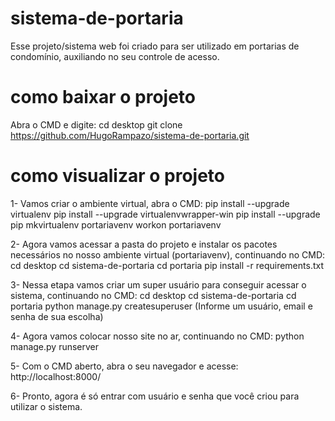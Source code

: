 # sistema-de-portaria
Esse projeto/sistema web foi criado para ser utilizado em portarias de condomínio, auxiliando no seu controle de acesso.

# como baixar o projeto
Abra o CMD e digite:
cd desktop
git clone https://github.com/HugoRampazo/sistema-de-portaria.git

# como visualizar o projeto
1- Vamos criar o ambiente virtual, abra o CMD:
pip install --upgrade virtualenv
pip install --upgrade virtualenvwrapper-win
pip install --upgrade pip
mkvirtualenv portariavenv
workon portariavenv

2- Agora vamos acessar a pasta do projeto e instalar os pacotes necessários no nosso ambiente virtual (portariavenv), continuando no CMD:
cd desktop
cd sistema-de-portaria
cd portaria
pip install -r requirements.txt

3- Nessa etapa vamos criar um super usuário para conseguir acessar o sistema, continuando no CMD:
cd desktop
cd sistema-de-portaria
cd portaria
python manage.py createsuperuser
    (Informe um usuário, email e senha de sua escolha)

4- Agora vamos colocar nosso site no ar, continuando no CMD:
python manage.py runserver

5- Com o CMD aberto, abra o seu navegador e acesse:
http://localhost:8000/

6- Pronto, agora é só entrar com usuário e senha que você criou para utilizar o sistema.
